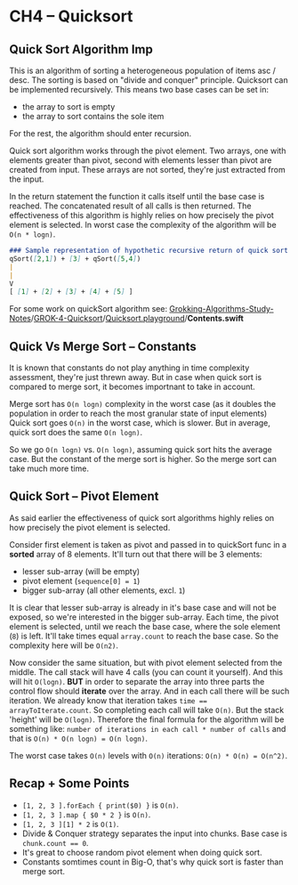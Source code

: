 # CH4 – Quicksort

## Quick Sort Algorithm Imp

This is an algorithm of sorting a heterogeneous population of items asc / desc. The sorting is based on "divide and conquer" principle. Quicksort can be implemented recursively. This means two base cases can be set in:

- the array to sort is empty
- the array to sort contains the sole item

For the rest, the algorithm should enter recursion.

Quick sort algorithm works through the pivot element. Two arrays, one with elements greater than pivot, second with elements lesser than pivot are created from input. These arrays are not sorted, they're just extracted from the input.

In the return statement the function it calls itself until the base case is reached. The concatenated result of all calls is then returned. The effectiveness of this algorithm is highly relies on how precisely the pivot element is selected.
In worst case the complexity of the algorithm will be `O(n * logn)`.

```markdown
### Sample representation of hypothetic recursive return of quick sort
qSort([2,1]) + [3] + qSort([5,4])
|
|
V
[ [1] + [2] + [3] + [4] + [5] ]
```

For some work on quickSort algorithm see: [Grokking-Algorithms-Study-Notes](https://github.com/DimkaIsALifelongLearner/Grokking-Algorithms-Study-Notes/tree/GROK-4-quicksort)/[GROK-4-Quicksort](https://github.com/DimkaIsALifelongLearner/Grokking-Algorithms-Study-Notes/tree/GROK-4-quicksort/GROK-4-Quicksort)/[Quicksort.playground](https://github.com/DimkaIsALifelongLearner/Grokking-Algorithms-Study-Notes/tree/GROK-4-quicksort/GROK-4-Quicksort/Quicksort.playground)/**Contents.swift**

## Quick Vs Merge Sort – Constants

It is known that constants do not play anything in time complexity assessment, they're just threwn away. But in case when quick sort is compared to merge sort, it becomes importnant to take in account.

Merge sort has `O(n logn)` complexity in the worst case (as it doubles the population in order to reach the most granular state of input elements)
Quick sort goes `O(n)` in the worst case, which is slower. But in average, quick sort does the same `O(n logn)`.

So we go `O(n logn)` vs. `O(n logn)`, assuming quick sort hits the average case. But the constant of the merge sort is higher. So the merge sort can take much more time.

## Quick Sort – Pivot Element

As said earlier the effectiveness of quick sort algorithms highly relies on how precisely the pivot element is selected.

Consider first element is taken as pivot and passed in to quickSort func in a **sorted** array of 8 elements. It'll turn out that there will be 3 elements:

- lesser sub-array (will be empty)
- pivot element (`sequence[0] = 1`)
- bigger sub-array (all other elements, excl. `1`)

It is clear that lesser sub-array is already in it's base case and will not be exposed, so we're interested in the bigger sub-array. Each time, the pivot element is selected, until we reach the base case, where the sole element (`8`) is left. It'll take times equal `array.count` to reach the base case. So the complexity here will be `O(n2)`.

Now consider the same situation, but with pivot element selected from the middle. The call stack will have 4 calls (you can count it yourself). And this will hit `O(logn)`. **BUT** in order to separate the array into three parts the control flow should **iterate** over the array. And in each call there will be such iteration. We already know that iteration takes `time == arrayToIterate.count`. So completing each call will take `O(n)`.
But the stack 'height' will be `O(logn)`. Therefore the final formula for the algorithm will be something like: `number of iterations in each call * number of calls` and that is `O(n) * O(n logn) = O(n logn)`. 

The worst case takes `O(n)` levels with `O(n)` iterations: `O(n) * O(n) = O(n^2)`.

## Recap + Some Points

- `[1, 2, 3 ].forEach { print($0) }` is `O(n)`.
- `[1, 2, 3 ].map { $0 * 2 }` is `O(n)`.
- `[1, 2, 3 ][1] * 2` is `O(1)`.
- Divide & Conquer strategy separates the input into chunks. Base case is `chunk.count == 0`.
- It's great to choose random pivot element when doing quick sort.
- Constants somtimes count in Big-O, that's why quick sort is faster than merge sort.
